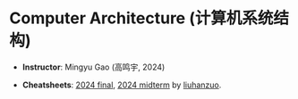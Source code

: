# Computer Architecture (计算机系统结构)

- **Instructor**: Mingyu Gao (高鸣宇, 2024)

- **Cheatsheets**: [2024 final](cheatsheet/final_cs_2024_lhz.pdf), [2024 midterm](cheatsheet/midterm_cs_2024_lhz.pdf) by [liuhanzuo](https://github.com/liuhanzuo).